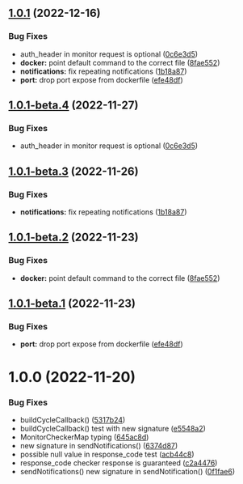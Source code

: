 ## [1.0.1](https://github.com/marius321967/web-monitor/compare/v1.0.0...v1.0.1) (2022-12-16)


### Bug Fixes

* auth_header in monitor request is optional ([0c6e3d5](https://github.com/marius321967/web-monitor/commit/0c6e3d51630b6af329ae167144ec0b36cc240d24))
* **docker:** point default command to the correct file ([8fae552](https://github.com/marius321967/web-monitor/commit/8fae5528622bfeaaf6eb591e43a045f3a0b46ca0))
* **notifications:** fix repeating notifications ([1b18a87](https://github.com/marius321967/web-monitor/commit/1b18a8727ed892883e7e8cacff0c0b672e585862))
* **port:** drop port expose from dockerfile ([efe48df](https://github.com/marius321967/web-monitor/commit/efe48df6913f1f4cfb6f37a209857d048c23055a))

## [1.0.1-beta.4](https://github.com/marius321967/web-monitor/compare/v1.0.1-beta.3...v1.0.1-beta.4) (2022-11-27)


### Bug Fixes

* auth_header in monitor request is optional ([0c6e3d5](https://github.com/marius321967/web-monitor/commit/0c6e3d51630b6af329ae167144ec0b36cc240d24))

## [1.0.1-beta.3](https://github.com/marius321967/web-monitor/compare/v1.0.1-beta.2...v1.0.1-beta.3) (2022-11-26)


### Bug Fixes

* **notifications:** fix repeating notifications ([1b18a87](https://github.com/marius321967/web-monitor/commit/1b18a8727ed892883e7e8cacff0c0b672e585862))

## [1.0.1-beta.2](https://github.com/marius321967/web-monitor/compare/v1.0.1-beta.1...v1.0.1-beta.2) (2022-11-23)


### Bug Fixes

* **docker:** point default command to the correct file ([8fae552](https://github.com/marius321967/web-monitor/commit/8fae5528622bfeaaf6eb591e43a045f3a0b46ca0))

## [1.0.1-beta.1](https://github.com/marius321967/web-monitor/compare/v1.0.0...v1.0.1-beta.1) (2022-11-23)


### Bug Fixes

* **port:** drop port expose from dockerfile ([efe48df](https://github.com/marius321967/web-monitor/commit/efe48df6913f1f4cfb6f37a209857d048c23055a))

# 1.0.0 (2022-11-20)


### Bug Fixes

* buildCycleCallback() ([5317b24](https://github.com/marius321967/web-monitor/commit/5317b249c85f6f1454c030bc743b781f59273dd2))
* buildCycleCallback() test with new signature ([e5548a2](https://github.com/marius321967/web-monitor/commit/e5548a257cb8e2751335164db866e03526fabfbc))
* MonitorCheckerMap typing ([645ac8d](https://github.com/marius321967/web-monitor/commit/645ac8d667afe37170ed793c431820b536beca77))
* new signature in sendNotifications() ([6374d87](https://github.com/marius321967/web-monitor/commit/6374d87341cd35ae32e625a0bf1e4d130578452b))
* possible null value in response_code test ([acb44c8](https://github.com/marius321967/web-monitor/commit/acb44c89f32fff06cb89465cfe278a8ef732671b))
* response_code checker response is guaranteed ([c2a4476](https://github.com/marius321967/web-monitor/commit/c2a447689df4c742f3e29431a2bebcde32081eaf))
* sendNotifications() new signature in sendNotification() ([0f1fae6](https://github.com/marius321967/web-monitor/commit/0f1fae621beee1cab1bd5d97274b36307243430a))
